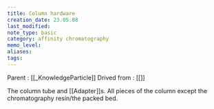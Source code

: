 ```yaml
---
title: Column hardware
creation_date: 23.05.08
last_modified: 
note_type: basic
category: affinity chromatography
memo_level: 
aliases: 
tags:
---
```


Parent : [[_KnowledgeParticle]]
Drived from : [[]]

The column tube and [[Adapter]]s. All pieces of the column except the chromatography resin/the packed bed. 